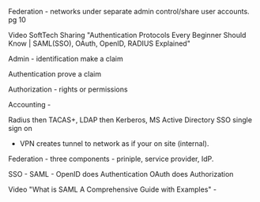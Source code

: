Federation - networks under separate admin control/share user accounts. pg 10

Video SoftTech Sharing "Authentication Protocols Every Beginner Should Know | SAML(SSO), OAuth, OpenID, RADIUS Explained"

Admin - identification make a claim

Authentication prove a claim

Authorization - rights or permissions

Accounting -

Radius then TACAS+, LDAP then Kerberos, MS Active Directory SSO single sign on

- VPN creates tunnel to network as if your on site (internal).

Federation - three components -  priniple, service provider, IdP.

SSO - 
SAML - 
OpenID does Authentication
OAuth does Authorization

Video "What is SAML A Comprehensive Guide with Examples" -
